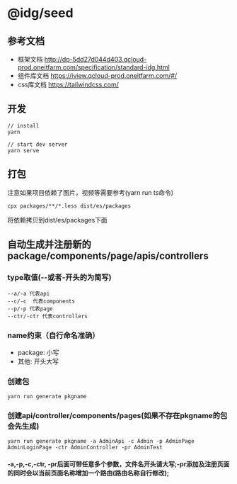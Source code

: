 # @idg/seed

## 参考文档

- 框架文档 http://dp-5dd27d044d403.qcloud-prod.oneitfarm.com/specification/standard-idg.html
- 组件库文档 https://iview.qcloud-prod.oneitfarm.com/#/
- css库文档 https://tailwindcss.com/

## 开发
```
// install
yarn

// start dev server
yarn serve
```

## 打包
注意如果项目依赖了图片，视频等需要参考(yarn run ts命令)
```
cpx packages/**/*.less dist/es/packages
```
将依赖拷贝到dist/es/packages下面



## 自动生成并注册新的package/components/page/apis/controllers

### type取值(--或者-开头的为简写)
```
--a/-a 代表api
--c/-c  代表components
--p/-p 代表page
--ctr/-ctr 代表controllers
```

### name约束（自行命名准确）
- package: 小写
- 其他: 开头大写


### 创建包
```
yarn run generate pkgname
```

### 创建api/controller/components/pages(如果不存在pkgname的包会先生成)
```
yarn run generate pkgname -a AdminApi -c Admin -p AdminPage AdminLoginPage -ctr AdminController -pr AdminTest
```

#### -a,-p,-c,-ctr, -pr后面可带任意多个参数，文件名开头请大写;-pr添加及注册页面的同时会以当前页面名称增加一个路由(路由名称自行修改);